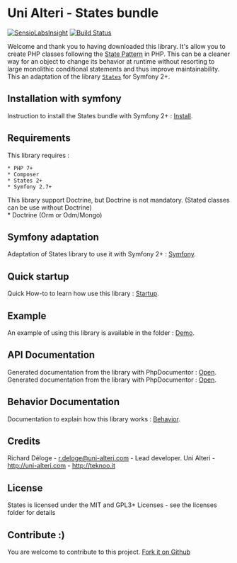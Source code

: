 Uni Alteri - States bundle
===========================

[![SensioLabsInsight](https://insight.sensiolabs.com/projects/37eae306-21fc-4181-be04-9c758e1239bb/mini.png)](https://insight.sensiolabs.com/projects/37eae306-21fc-4181-be04-9c758e1239bb) [![Build Status](https://travis-ci.org/UniAlteri/statesBundle.svg?branch=master)](https://travis-ci.org/UniAlteri/statesBundle)

Welcome and thank you to having downloaded this library. 
It's allow you to create PHP classes following the [State Pattern](http://en.wikipedia.org/wiki/State_pattern) in PHP. 
This can be a cleaner way for an object to change its behavior at runtime without resorting to large monolithic conditional statements and thus improve maintainability.
This an adaptation of the library [`States`](http://teknoo.it/states) for Symfony 2+.

Installation with symfony
-------------------------
Instruction to install the States bundle with Symfony 2+ : [Install](docs/install.md).

Requirements
------------
This library requires :

    * PHP 7+
    * Composer
    * States 2+
    * Symfony 2.7+
    
This library support Doctrine, but Doctrine is not mandatory. (Stated classes can be use without Doctrine)    
    * Doctrine (Orm or Odm/Mongo)

Symfony adaptation
------------------
Adaptation of States library to use it with Symfony 2+ : [Symfony](docs/symfony.md).

Quick startup
-------------
Quick How-to to learn how use this library : [Startup](https://github.com/UniAlteri/states/blob/master/docs/howto/quick-startup.md).

Example
-------
An example of using this library is available in the folder : [Demo](https://github.com/UniAlteri/states/blob/master/demo/demo_article.php).

API Documentation
-----------------
Generated documentation from the library with PhpDocumentor : [Open](https://cdn.rawgit.com/UniAlteri/states/master/docs/api/index.html).
Generated documentation from the library with PhpDocumentor : [Open](https://cdn.rawgit.com/UniAlteri/statesBundle/master/docs/api/index.html).

Behavior Documentation
----------------------
Documentation to explain how this library works : [Behavior](https://github.com/UniAlteri/states/blob/master/docs/howto/behavior.md).

Credits
-------
Richard Déloge - <r.deloge@uni-alteri.com> - Lead developer.
Uni Alteri - <http://uni-alteri.com> - <http://teknoo.it>

License
-------
States is licensed under the MIT and GPL3+ Licenses - see the licenses folder for details

Contribute :)
-------------

You are welcome to contribute to this project. [Fork it on Github](CONTRIBUTING.md)
